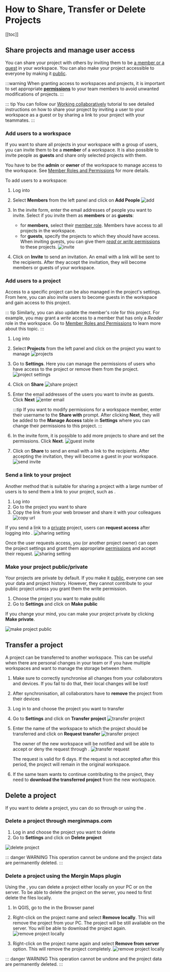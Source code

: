 # How to Share, Transfer or Delete Projects
[[toc]]

## Share projects and manage user access

You can share your <MainPlatformName /> project with others by inviting them to be [a member or a guest](./permissions/#workspace-members-and-guests) in your workspace. You can also make your <MainPlatformName /> project accessible to everyone by making it [public](#make-your-project-public-private).

:::warning
When granting access to workspaces and projects, it is important to set appropriate [**permissions**](./permissions/) to your team members to avoid unwanted modifications of projects.
:::

::: tip
You can follow our [Working collaboratively](../tutorials/working-collaboratively/) tutorial to see detailed instructions on how to share your project by inviting a user to your workspace as a guest or by sharing a link to your project with your teammates.
:::

### Add users to a workspace
If you want to share all projects in your workspace with a group of users, you can invite them to be a **member** of a workspace. It is also possible to invite people as **guests** and share only selected projects with them.

You have to be the **admin** or **owner** of the workspace to manage access to the workspace. See [Member Roles and Permissions](./permissions/#workspace-member-roles) for more details.

To add users to a workspace:
1. Log into <AppDomainNameLink />
2. Select **Members** from the left panel and click on **Add People**
   ![add](../tutorials/working-collaboratively/web-workspace-add.png)
3. In the invite form, enter the email addresses of people you want to invite. 
   Select if you invite them as **members** or as **guests**:
   - for **members**, select their [member role](./permissions/#workspace-member-roles). Members have access to all projects in the workspace.
   - for **guests**, specify the projects to which they should have access. When inviting guests, you can give them [*read* or *write* permissions](./permissions/#project-permissions) to these projects.
  ![invite](./workspace-members-guests.png)

4. Click on **Invite** to send an invitation. An email with a link will be sent to the recipients. After they accept the invitation, they will become members or guests of your workspace.

### Add users to a project
Access to a specific project can be also managed in the project's settings. From here, you can also invite users to become guests in the workspace and gain access to this project.

::: tip
Similarly, you can also update the member's role for this project. For example, you may grant a *write* access to a member that has only a *Reader* role in the workspace. Go to [Member Roles and Permissions](./permissions/) to learn more about this topic.
:::

1. Log into <AppDomainNameLink />
2. Select **Projects** from the left panel and click on the project you want to manage
   ![projects](./web-projects.png)

3. Go to **Settings**. Here you can manage the permissions of users who have access to the project or remove them from the project.
   ![project settings](./project-settings.png)

4. Click on **Share**
   ![share project](./project-share.png)
   
5. Enter the email addresses of the users you want to invite as guests. Click **Next**
   ![enter email](./project-share-name.png)
   
   :::tip
   If you want to modify permissions for a workspace member, enter their <MainPlatformNameLink /> username to the **Share with** prompt. After clicking **Next**, they will be added to the **Manage Access** table in **Settings** where you can change their permissions to this project.
   :::
      
4. In the invite form, it is possible to add more projects to share and set the permissions. 
   Click **Next**.
   ![guest invite](./project-share-invite.png)

5. Click on **Share** to send an email with a link to the recipients. After accepting the invitation, they will become a guest in your workspace.
   ![send invite](./project-share-invite2.png)

### Send a link to your project
Another method that is suitable for sharing a project with a large number of users is to send them a link to your project, such as <MerginMapsProject id="sarah/Basic survey/tree" />.

1. Log into <AppDomainNameLink />
2. Go to the project you want to share
3. Copy the link from your web browser and share it with your colleagues
![copy url](../tutorials/working-collaboratively/mergin-web-copy-url.png)

If you send a link to a [private](#make-your-project-public-private) project, users can **request access** after logging into <AppDomainNameLink />.
![sharing setting](./project_sharing_send_request.png)

Once the user requests access, you (or another project owner) can open the project settings and grant them appropriate [permissions](./permissions/) and accept their request.
![sharing setting](./project_sharing_requests.png)

### Make your project public/private
Your projects are private by default. If you make it [public](./permissions/#public-and-private-projects), everyone can see your data and project history. However, they cannot contribute to your public project unless you grant them the write permission.

1. Choose the project you want to make public
2. Go to **Settings** and click on **Make public**

If you change your mind, you can make your project private by clicking **Make private**.

![make project public](./project-make-public.png)

## Transfer a project
A <MainPlatformName /> project can be transferred to another workspace. This can be useful when there are personal changes in your team or if you have multiple workspaces and want to manage the storage between them.

1. Make sure to correctly synchronise all changes from your collaborators and devices. If you fail to do that, their local changes will be lost!
2. After synchronisation, all collaborators have to **remove** the project from their devices
3. Log in to <AppDomainNameLink /> and choose the project you want to transfer
4. Go to **Settings** and click on **Transfer project**
   ![transfer project](./project-transfer.png)
5. Enter the name of the workspace to which the project should be transferred and click on **Request transfer**
   ![transfer project](./project-transfer2.png)
   
   The owner of the new workspace will be notified and will be able to accept or deny the request through <AppDomainNameLink />.
   ![transfer request](./project-transfer-request.png)
   
   The request is valid for 6 days. If the request is not accepted after this period, the project will remain in the original workspace.

6. If the same team wants to continue contributing to the project, they need to **download the transferred project** from the new workspace.

## Delete a project
If you want to delete a project, you can do so through <AppDomainNameLink /> or using the <QGISPluginName />.

### Delete a project through merginmaps.com

1. Log in <AppDomainNameLink /> and choose the project you want to delete
2. Go to **Settings** and click on **Delete project**

![delete project](./project-delete.png)

::: danger WARNING
This operation cannot be undone and the project data are permanently deleted.
:::

### Delete a project using the Mergin Maps plugin 
Using the <QGISPluginName />, you can delete a <MainPlatformName /> project either locally on your PC or on the <MainPlatformName /> server. To be able to delete the project on the server, you need to first delete the files locally.

1. In QGIS, go to the **<MainPlatformName />** in the Browser panel
2. Right-click on the project name and select **Remove locally**. This will remove the project from your PC. The project will be still available on the <MainPlatformName /> server. You will be able to download the project again.
   ![remove project locally](./plugin-project-delete.png)

3. Right-click on the project name again and select **Remove from server** option. This will remove the <MainPlatformName /> project completely. 
   ![remove project locally](./plugin-project-delete-from-server.png)

::: danger WARNING
This operation cannot be undone and the project data are permanently deleted.
:::
